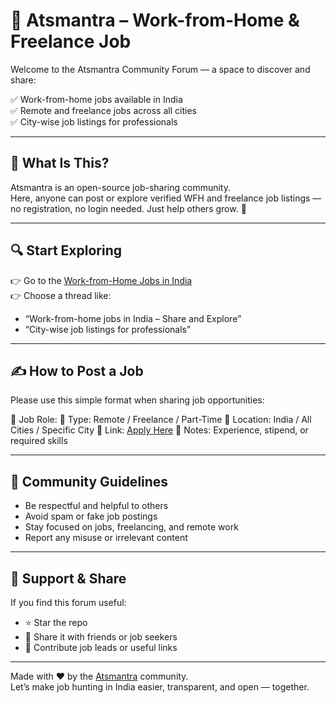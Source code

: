 # 💼 Atsmantra – Work-from-Home & Freelance Job

Welcome to the Atsmantra Community Forum — a space to discover and share:

✅ Work-from-home jobs available in India  
✅ Remote and freelance jobs across all cities  
✅ City-wise job listings for professionals  

---

## 📢 What Is This?

Atsmantra is an open-source job-sharing community.  
Here, anyone can post or explore verified WFH and freelance job listings — no registration, no login needed. Just help others grow. 💚

---

## 🔍 Start Exploring

👉 Go to the [Work-from-Home Jobs in India](https://github.com/chetansinghnegi-cpu/workfromhomejobs/discussions/1)  
👉 Choose a thread like:
- “Work-from-home jobs in India – Share and Explore”
- “City-wise job listings for professionals”

---

## ✍️ How to Post a Job

Please use this simple format when sharing job opportunities:

🔹 Job Role:
🔹 Type: Remote / Freelance / Part-Time
🔹 Location: India / All Cities / Specific City
🔹 Link: [Apply Here](https://atsmantra.com)
🔹 Notes: Experience, stipend, or required skills

---

## 🙌 Community Guidelines

- Be respectful and helpful to others  
- Avoid spam or fake job postings  
- Stay focused on jobs, freelancing, and remote work  
- Report any misuse or irrelevant content

---

## 🌟 Support & Share

If you find this forum useful:
- ⭐ Star the repo
- 🔁 Share it with friends or job seekers
- 📝 Contribute job leads or useful links

---

Made with ❤️ by the [Atsmantra](https://github.com/chetansinghnegi-cpu) community.  
Let’s make job hunting in India easier, transparent, and open — together.


